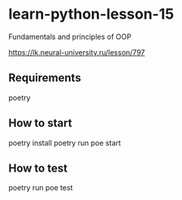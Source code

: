# learn-python-lesson-15
Fundamentals and principles of OOP

https://lk.neural-university.ru/lesson/797


## Requirements
poetry

## How to start
poetry install
poetry run poe start

## How to test
poetry run poe test
